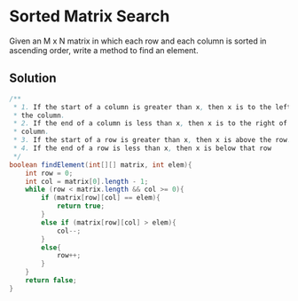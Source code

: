 # Sorted Matrix Search

Given an M x N matrix in which each row and each column is sorted in ascending order, write a method to find an element.

## Solution

```java
/**
 * 1. If the start of a column is greater than x, then x is to the left of
 * the column.
 * 2. If the end of a column is less than x, then x is to the right of the
 * column.
 * 3. If the start of a row is greater than x, then x is above the row.
 * 4. If the end of a row is less than x, then x is below that row
 */
boolean findElement(int[][] matrix, int elem){
    int row = 0;
    int col = matrix[0].length - 1;
    while (row < matrix.length && col >= 0){
        if (matrix[row][col] == elem){
            return true;
        }
        else if (matrix[row][col] > elem){
            col--;
        }
        else{
            row++;
        }
    }
    return false;
}
```